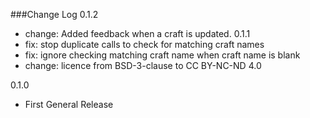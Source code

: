 ###Change Log
0.1.2
- change: Added feedback when a craft is updated.
0.1.1
- fix: stop duplicate calls to check for matching craft names
- fix: ignore checking matching craft name when craft name is blank
- change: licence from BSD-3-clause to CC BY-NC-ND 4.0

0.1.0    
- First General Release
